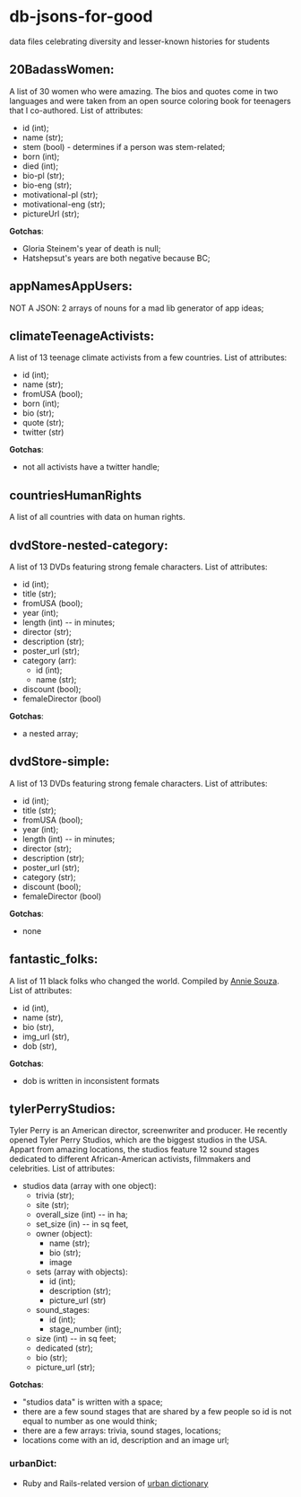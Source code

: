 # db-jsons-for-good
data files celebrating diversity and lesser-known histories for students

## 20BadassWomen: 
A list of 30 women who were amazing. The bios and quotes come in two languages and were taken from an open source coloring book for teenagers that I co-authored.
List of attributes: 
- id (int); 
- name (str); 
- stem (bool) - determines if a person was stem-related;
- born (int); 
- died (int); 
- bio-pl (str); 
- bio-eng (str); 
- motivational-pl (str); 
- motivational-eng (str);
- pictureUrl (str);


**Gotchas**:
- Gloria Steinem's year of death is null;
- Hatshepsut's years are both negative because BC;

## appNamesAppUsers: 
NOT A JSON: 2 arrays of nouns for a mad lib generator of app ideas;


## climateTeenageActivists: 
A list of 13 teenage climate activists from a few countries. 
List of attributes: 
- id (int); 
- name (str); 
- fromUSA (bool);
- born (int); 
- bio (str); 
- quote (str); 
- twitter (str)


**Gotchas**:
- not all activists have a twitter handle;

## countriesHumanRights
A list of all countries with data on human rights.

## dvdStore-nested-category:
A list of 13 DVDs featuring strong female characters.
List of attributes: 
- id (int); 
- title (str); 
- fromUSA (bool);
- year (int); 
- length (int) -- in minutes;
- director (str); 
- description (str); 
- poster_url (str);
- category (arr):
    - id (int); 
    - name (str);
- discount (bool);
- femaleDirector (bool)


**Gotchas**:
- a nested array;

## dvdStore-simple:
A list of 13 DVDs featuring strong female characters.
List of attributes: 
- id (int); 
- title (str); 
- fromUSA (bool);
- year (int); 
- length (int) -- in minutes;
- director (str); 
- description (str); 
- poster_url (str);
- category (str);
- discount (bool);
- femaleDirector (bool)


**Gotchas**:
- none

## fantastic_folks:
A list of 11 black folks who changed the world. Compiled by [Annie Souza](https://github.com/luanesouza).
List of attributes: 
- id (int),
- name (str),
- bio (str),
- img_url (str),
- dob (str),

**Gotchas**:
- dob is written in inconsistent formats

## tylerPerryStudios:
Tyler Perry is an American director, screenwriter and producer.
He recently opened Tyler Perry Studios, which are the biggest studios in the USA.
Appart from amazing locations, the studios feature 12 sound stages dedicated to different African-American activists, filmmakers and celebrities.
List of attributes: 
* studios data (array with one object):
    * trivia (str);
    * site (str);
    * overall_size (int) -- in ha;
    * set_size (in) -- in sq feet,
    * owner (object):
        * name (str);
        * bio (str);
        * image
    * sets (array with objects):
        * id (int);
        * description (str);
        * picture_url (str)
    * sound_stages:
        * id (int); 
        * stage_number (int);
    * size (int) -- in sq feet;
    * dedicated (str);
    * bio (str);
    * picture_url (str);

**Gotchas**:
- "studios data" is written with a space;
- there are a few sound stages that are shared by a few people so id is not equal to number as one would think;
- there are a few arrays: trivia, sound stages, locations;
- locations come with an id, description and an image url;

### urbanDict: 
- Ruby and Rails-related version of [urban dictionary](https://www.urbandictionary.com/)

